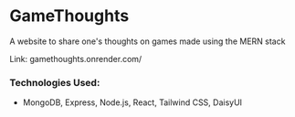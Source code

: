 # GameThoughts

A website to share one's thoughts on games made using the MERN stack

Link: gamethoughts.onrender.com/ 


### Technologies Used:
- MongoDB, Express, Node.js, React, Tailwind CSS, DaisyUI

